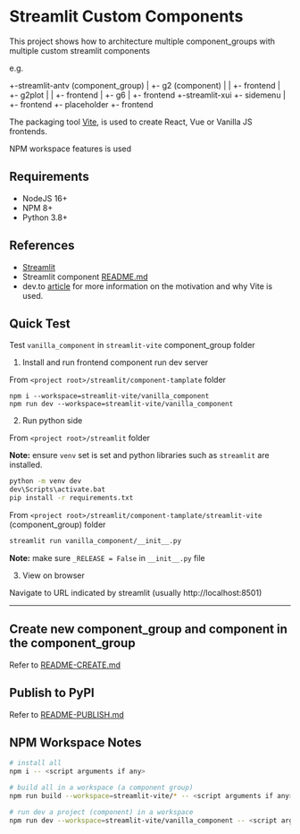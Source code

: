 # Streamlit Custom Components

This project shows how to architecture multiple component_groups with multiple custom streamlit components

e.g.

+-streamlit-antv (component_group)
| +- g2 (component)
| |  +- frontend
| +- g2plot
| |  +- frontend
| +- g6
|    +- frontend
+-streamlit-xui
  +- sidemenu
  |  +- frontend
  +- placeholder
     +- frontend

The packaging tool [Vite](https://github.com/vitejs/vite), is used to create React, Vue or Vanilla JS frontends.

NPM workspace features is used

## Requirements

- NodeJS 16+
- NPM 8+
- Python 3.8+

## References

- [Streamlit](https://streamlit.io)
- Streamlit component [README.md](https://github.com/streamlit/component-template#readme)
- dev.to [article](https://dev.to/aisone/streamlit-custom-components-vite-4bj7) for more information on the motivation and why Vite is used.


## Quick Test

Test `vanilla_component` in `streamlit-vite` component_group folder

1. Install and run frontend component run dev server

From `<project root>/streamlit/component-tamplate` folder

```
npm i --workspace=streamlit-vite/vanilla_component
npm run dev --workspace=streamlit-vite/vanilla_component
```

2. Run python side

From `<project root>/streamlit` folder

**Note:** ensure `venv` set is set and python libraries such as `streamlit` are installed.

```cmd
python -m venv dev
dev\Scripts\activate.bat
pip install -r requirements.txt
```

From `<project root>/streamlit/component-tamplate/streamlit-vite` (component_group) folder

```bash
streamlit run vanilla_component/__init__.py
```

**Note:** make sure `_RELEASE = False` in `__init__.py` file


3. View on browser

Navigate to URL indicated by streamlit (usually http://localhost:8501)


---

## Create new component_group and component in the component_group

Refer to [README-CREATE.md](README-CREATE.md)

## Publish to PyPI

Refer to [README-PUBLISH.md](README-PUBLISH.md)

## NPM Workspace Notes

```bash
# install all
npm i -- <script arguments if any>

# build all in a workspace (a component group)
npm run build --workspace=streamlit-vite/* -- <script arguments if any>

# run dev a project (component) in a workspace
npm run dev --workspace=streamlit-vite/vanilla_component -- <script arguments if any>
```
